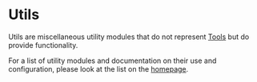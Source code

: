 
# Utils

Utils are miscellaneous utility modules that do not represent [Tools](tools.md) but do provide functionality.

For a list of utility modules and documentation on their use and configuration, please look at the list on the [homepage](/homepage.md).
